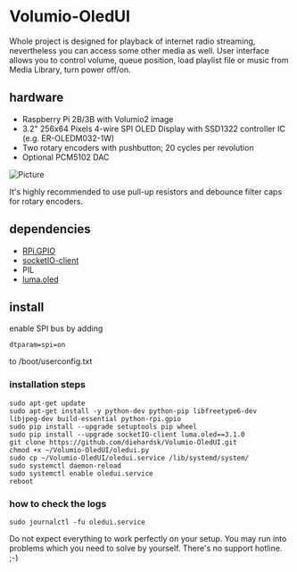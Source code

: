 # Volumio-OledUI
Whole project is designed for playback of internet radio streaming, nevertheless you can access some other media as well.
User interface allows you to control volume, queue position, load playlist file or music from Media Library, turn power off/on.

## hardware
* Raspberry Pi 2B/3B with Volumio2 image
* 3.2" 256x64 Pixels 4-wire SPI OLED Display with SSD1322 controller IC (e.g. ER-OLEDM032-1W)
* Two rotary encoders with pushbutton; 20 cycles per revolution
* Optional PCM5102 DAC

![Picture](img/connection.png?raw=true)

It's highly recommended to use pull-up resistors and debounce filter caps for rotary encoders.

## dependencies
* [RPi.GPIO](https://sourceforge.net/p/raspberry-gpio-python/wiki/Home/)
* [socketIO-client](https://pypi.org/project/socketIO-client/)
* PIL
* [luma.oled](https://luma-oled.readthedocs.io/)

## install
enable SPI bus by adding
```
dtparam=spi=on
```
to /boot/userconfig.txt

### installation steps
```
sudo apt-get update
sudo apt-get install -y python-dev python-pip libfreetype6-dev libjpeg-dev build-essential python-rpi.gpio
sudo pip install --upgrade setuptools pip wheel
sudo pip install --upgrade socketIO-client luma.oled==3.1.0
git clone https://github.com/diehardsk/Volumio-OledUI.git
chmod +x ~/Volumio-OledUI/oledui.py
sudo cp ~/Volumio-OledUI/oledui.service /lib/systemd/system/
sudo systemctl daemon-reload
sudo systemctl enable oledui.service
reboot
```

### how to check the logs
```
sudo journalctl -fu oledui.service
```

Do not expect everything to work perfectly on your setup. You may run into problems which you need to solve by yourself.
There's no support hotline. ;-)
